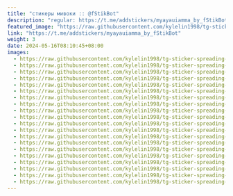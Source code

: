 ```yaml
---
title: "стикеры мивоки :: @fStikBot"
description: "regular: https://t.me/addstickers/myayauiamma_by_fStikBot"
featured_image: "https://raw.githubusercontent.com/kylelin1998/tg-sticker-spreading-worldwide-images/main/img/b17b91bc-0c24-4472-93d5-0b4d6695d560.jpg"
link: "https://t.me/addstickers/myayauiamma_by_fStikBot"
weight: 3
date: 2024-05-16T08:10:45+08:00
images:
  - https://raw.githubusercontent.com/kylelin1998/tg-sticker-spreading-worldwide-images/main/img/b17b91bc-0c24-4472-93d5-0b4d6695d560.jpg
  - https://raw.githubusercontent.com/kylelin1998/tg-sticker-spreading-worldwide-images/main/img/ef97acd6-9aa2-4346-a246-7459d84190e9.jpg
  - https://raw.githubusercontent.com/kylelin1998/tg-sticker-spreading-worldwide-images/main/img/9010f340-cbdf-4e91-b3f3-fa6c757db899.jpg
  - https://raw.githubusercontent.com/kylelin1998/tg-sticker-spreading-worldwide-images/main/img/b37ffb03-43b5-4266-9c54-e330e9ce8dba.jpg
  - https://raw.githubusercontent.com/kylelin1998/tg-sticker-spreading-worldwide-images/main/img/aa4b3892-8870-410a-b15c-79af03d266c8.jpg
  - https://raw.githubusercontent.com/kylelin1998/tg-sticker-spreading-worldwide-images/main/img/8bd157ed-81bf-4ea6-943c-403283849ad2.jpg
  - https://raw.githubusercontent.com/kylelin1998/tg-sticker-spreading-worldwide-images/main/img/5761097d-ca25-444f-8329-82963367eb94.jpg
  - https://raw.githubusercontent.com/kylelin1998/tg-sticker-spreading-worldwide-images/main/img/b3ed100c-9d33-4ca7-bf8a-e5c291b138bd.jpg
  - https://raw.githubusercontent.com/kylelin1998/tg-sticker-spreading-worldwide-images/main/img/b914b4d1-9c30-493c-bd58-335eb20d91e0.jpg
  - https://raw.githubusercontent.com/kylelin1998/tg-sticker-spreading-worldwide-images/main/img/90586bc0-e679-44d3-a6d1-cf4e47a23d89.jpg
  - https://raw.githubusercontent.com/kylelin1998/tg-sticker-spreading-worldwide-images/main/img/35e28996-8ac3-4696-8cb3-a594fe131dfc.jpg
  - https://raw.githubusercontent.com/kylelin1998/tg-sticker-spreading-worldwide-images/main/img/0f3051b7-144b-4a2c-af6b-b5ac91d56a05.jpg
  - https://raw.githubusercontent.com/kylelin1998/tg-sticker-spreading-worldwide-images/main/img/acca7428-e5f2-4053-b47e-53ce35a02ed5.jpg
  - https://raw.githubusercontent.com/kylelin1998/tg-sticker-spreading-worldwide-images/main/img/d940ee89-a60f-4024-b9d4-7e84b58405e4.jpg
  - https://raw.githubusercontent.com/kylelin1998/tg-sticker-spreading-worldwide-images/main/img/ead06291-1a8b-476b-966b-b320d546dbaa.jpg
  - https://raw.githubusercontent.com/kylelin1998/tg-sticker-spreading-worldwide-images/main/img/d5e669f4-8c74-4e1d-97da-d3fc4dc826ea.jpg
  - https://raw.githubusercontent.com/kylelin1998/tg-sticker-spreading-worldwide-images/main/img/300322e1-147e-4de3-96e3-92e93ec04e5b.jpg
  - https://raw.githubusercontent.com/kylelin1998/tg-sticker-spreading-worldwide-images/main/img/c60373aa-c2cf-4bea-a526-353bffa1d698.jpg
  - https://raw.githubusercontent.com/kylelin1998/tg-sticker-spreading-worldwide-images/main/img/eb1bf843-f274-4394-a901-1bb9b421a043.jpg
  - https://raw.githubusercontent.com/kylelin1998/tg-sticker-spreading-worldwide-images/main/img/4a6947d2-a4d1-4fd2-84e5-66c406f84655.jpg
---
```

